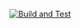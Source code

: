 [![Build and Test](https://github.com/pavanimiglani/BCDV4033--101517557/actions/workflows/Task%206.yaml/badge.svg)](https://github.com/pavanimiglani/BCDV4033--101517557/actions/workflows/Task%206.yaml)
